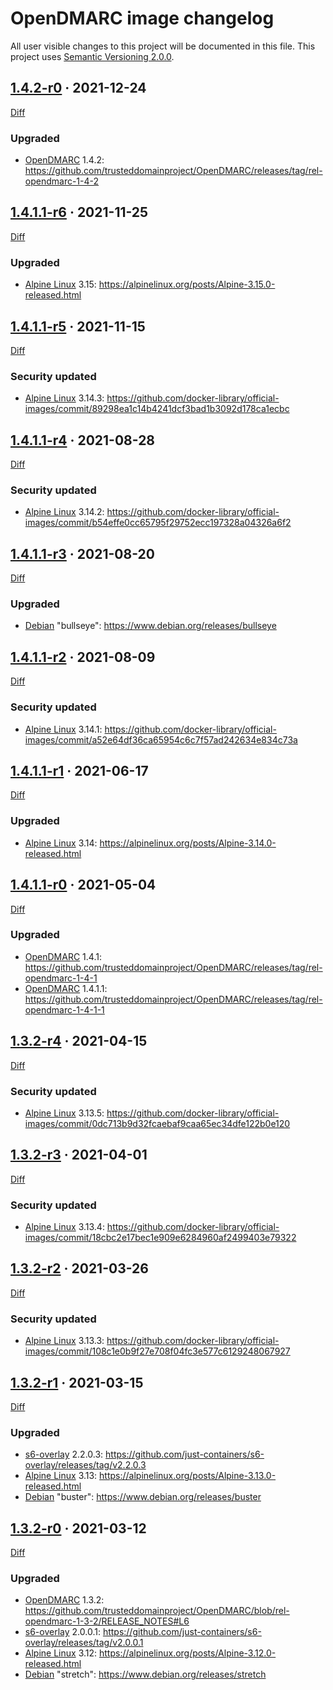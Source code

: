 OpenDMARC image changelog
=========================

All user visible changes to this project will be documented in this file. This project uses [Semantic Versioning 2.0.0].




## [1.4.2-r0] · 2021-12-24
[1.4.2-r0]: /../../tree/1.4.2-r0

[Diff](/../../compare/1.4.1.1-r6...1.4.2-r0)

### Upgraded

- [OpenDMARC] 1.4.2: <https://github.com/trusteddomainproject/OpenDMARC/releases/tag/rel-opendmarc-1-4-2>




## [1.4.1.1-r6] · 2021-11-25
[1.4.1.1-r6]: /../../tree/1.4.1.1-r6

[Diff](/../../compare/1.4.1.1-r5...1.4.1.1-r6)

### Upgraded

- [Alpine Linux] 3.15: <https://alpinelinux.org/posts/Alpine-3.15.0-released.html>




## [1.4.1.1-r5] · 2021-11-15
[1.4.1.1-r5]: /../../tree/1.4.1.1-r5

[Diff](/../../compare/1.4.1.1-r4...1.4.1.1-r5)

### Security updated

- [Alpine Linux] 3.14.3: <https://github.com/docker-library/official-images/commit/89298ea1c14b4241dcf3bad1b3092d178ca1ecbc>




## [1.4.1.1-r4] · 2021-08-28
[1.4.1.1-r4]: /../../tree/1.4.1.1-r4

[Diff](/../../compare/1.4.1.1-r3...1.4.1.1-r4)

### Security updated

- [Alpine Linux] 3.14.2: <https://github.com/docker-library/official-images/commit/b54effe0cc65795f29752ecc197328a04326a6f2>




## [1.4.1.1-r3] · 2021-08-20
[1.4.1.1-r3]: /../../tree/1.4.1.1-r3

[Diff](/../../compare/1.4.1.1-r2...1.4.1.1-r3)

### Upgraded

- [Debian] "bullseye": <https://www.debian.org/releases/bullseye>




## [1.4.1.1-r2] · 2021-08-09
[1.4.1.1-r2]: /../../tree/1.4.1.1-r2

[Diff](/../../compare/1.4.1.1-r1...1.4.1.1-r2)

### Security updated

- [Alpine Linux] 3.14.1: <https://github.com/docker-library/official-images/commit/a52e64df36ca65954c6c7f57ad242634e834c73a>




## [1.4.1.1-r1] · 2021-06-17
[1.4.1.1-r1]: /../../tree/1.4.1.1-r1

[Diff](/../../compare/1.4.1.1-r0...1.4.1.1-r1)

### Upgraded

- [Alpine Linux] 3.14: <https://alpinelinux.org/posts/Alpine-3.14.0-released.html>




## [1.4.1.1-r0] · 2021-05-04
[1.4.1.1-r0]: /../../tree/1.4.1.1-r0

[Diff](/../../compare/1.3.2-r4...1.4.1.1-r0)

### Upgraded

- [OpenDMARC] 1.4.1: <https://github.com/trusteddomainproject/OpenDMARC/releases/tag/rel-opendmarc-1-4-1>
- [OpenDMARC] 1.4.1.1: <https://github.com/trusteddomainproject/OpenDMARC/releases/tag/rel-opendmarc-1-4-1-1>




## [1.3.2-r4] · 2021-04-15
[1.3.2-r4]: /../../tree/1.3.2-r4

[Diff](/../../compare/1.3.2-r3...1.3.2-r4)

### Security updated

- [Alpine Linux] 3.13.5: <https://github.com/docker-library/official-images/commit/0dc713b9d32fcaebaf9caa65ec34dfe122b0e120>




## [1.3.2-r3] · 2021-04-01
[1.3.2-r3]: /../../tree/1.3.2-r3

[Diff](/../../compare/1.3.2-r2...1.3.2-r3)

### Security updated

- [Alpine Linux] 3.13.4: <https://github.com/docker-library/official-images/commit/18cbc2e17bec1e909e6284960af2499403e79322>




## [1.3.2-r2] · 2021-03-26
[1.3.2-r2]: /../../tree/1.3.2-r2

[Diff](/../../compare/1.3.2-r1...1.3.2-r2)

### Security updated

- [Alpine Linux] 3.13.3: <https://github.com/docker-library/official-images/commit/108c1e0b9f27e708f04fc3e577c6129248067927>




## [1.3.2-r1] · 2021-03-15
[1.3.2-r1]: /../../tree/1.3.2-r1

[Diff](/../../compare/1.3.2-r0...1.3.2-r1)

### Upgraded

- [s6-overlay] 2.2.0.3: <https://github.com/just-containers/s6-overlay/releases/tag/v2.2.0.3>
- [Alpine Linux] 3.13: <https://alpinelinux.org/posts/Alpine-3.13.0-released.html>
- [Debian] "buster": <https://www.debian.org/releases/buster>




## [1.3.2-r0] · 2021-03-12
[1.3.2-r0]: /../../tree/1.3.2-r0

[Diff](/../../compare/8557a1548cc2df854604833524d2f9da8ee69fd1...1.3.2-r0)

### Upgraded

- [OpenDMARC] 1.3.2: <https://github.com/trusteddomainproject/OpenDMARC/blob/rel-opendmarc-1-3-2/RELEASE_NOTES#L6>
- [s6-overlay] 2.0.0.1: <https://github.com/just-containers/s6-overlay/releases/tag/v2.0.0.1>
- [Alpine Linux] 3.12: <https://alpinelinux.org/posts/Alpine-3.12.0-released.html>
- [Debian] "stretch": <https://www.debian.org/releases/stretch>





[Alpine Linux]: https://www.alpinelinux.org
[Debian]: https://www.debian.org
[OpenDMARC]: https://github.com/trusteddomainproject/OpenDMARC
[s6-overlay]: https://github.com/just-containers/s6-overlay
[Semantic Versioning 2.0.0]: https://semver.org
